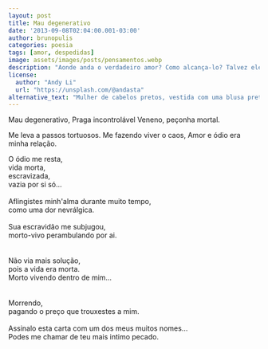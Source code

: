 ```yaml
---
layout: post
title: Mau degenerativo
date: '2013-09-08T02:04:00.001-03:00'
author: brunopulis
categories: poesia
tags: [amor, despedidas]
image: assets/images/posts/pensamentos.webp
description: "Aonde anda o verdadeiro amor? Como alcança-lo? Talvez ele seja alguém e não tão abstrato quanto pensamos."
license:
  author: "Andy Li"
  url: "https://unsplash.com/@andasta"
alternative_text: "Mulher de cabelos pretos, vestida com uma blusa preta sentada em um banco de madeira marrom de frente para o mar, contemplando a paisagem."
---
```


Mau degenerativo,
Praga incontrolável
Veneno, peçonha mortal.

Me leva a passos tortuosos.
Me fazendo viver o caos,
Amor e ódio era minha relação.

O ódio me resta,<br />vida morta,<br />escravizada,<br />vazia por si só...<br /><br />Aflingistes minh'alma durante muito tempo,<br />como uma dor nevrálgica.<br /><br />Sua escravidão me subjugou,<br />morto-vivo perambulando por ai.<br /><br /><br />Não via mais solução,<br />pois a vida era morta.<br />Morto vivendo dentro de mim...<br /><br /><br />Morrendo, <br />pagando o preço que trouxestes a mim.<br /><br />Assinalo esta carta com um dos meus muitos nomes...<br />Podes me chamar de teu mais intimo pecado.